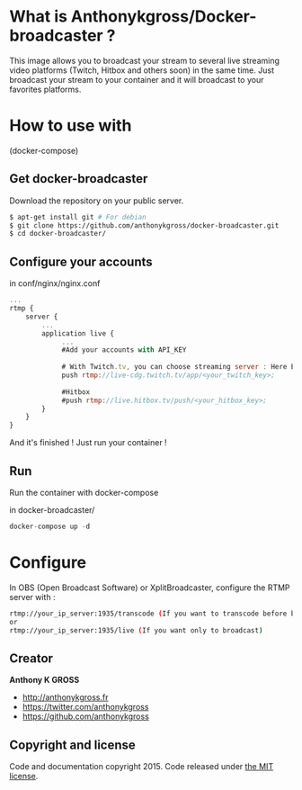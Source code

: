 # What is Anthonykgross/Docker-broadcaster ?
This image allows you to broadcast your stream to several live streaming video platforms (Twitch, Hitbox and others soon) in the same time. Just broadcast your stream to your container and it will broadcast to your favorites platforms.

# How to use with 
(docker-compose)

## Get docker-broadcaster
Download the repository on your public server.
```bash
$ apt-get install git # For debian
$ git clone https://github.com/anthonykgross/docker-broadcaster.git
$ cd docker-broadcaster/
```

## Configure your accounts
in conf/nginx/nginx.conf
```js
...
rtmp {
    server {
        ...
        application live {
             ...
             #Add your accounts with API_KEY
             
             # With Twitch.tv, you can choose streaming server : Here Europe/Paris
             push rtmp://live-cdg.twitch.tv/app/<your_twitch_key>;
             
             #Hitbox
             #push rtmp://live.hitbox.tv/push/<your_hitbox_key>;
        }
    }
}
```
And it's finished ! Just run your container !

## Run
Run the container with docker-compose

in docker-broadcaster/
```js
docker-compose up -d
```

# Configure
In OBS (Open Broadcast Software) or XplitBroadcaster, configure the RTMP server with :
```bash
rtmp://your_ip_server:1935/transcode (If you want to transcode before broadcasting)
or
rtmp://your_ip_server:1935/live (If you want only to broadcast)
```

## Creator
**Anthony K GROSS**
- <http://anthonykgross.fr>
- <https://twitter.com/anthonykgross>
- <https://github.com/anthonykgross>

## Copyright and license
Code and documentation copyright 2015. Code released under [the MIT license](https://github.com/kkuetnet/Harproject/blob/master/LICENSE).

